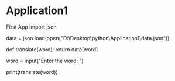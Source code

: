 # Application1
First App
import json

data = json.load(open("D:\Desktop\python\Application1\data.json"))

def translate(word):
    return data[word]

word = input("Enter the word: ")

print(translate(word))
